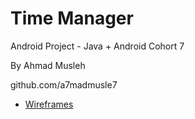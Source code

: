 # Time Manager
Android Project - Java + Android Cohort 7

By Ahmad Musleh

github.com/a7madmusle7


* [Wireframes](docs/wireframes.md)
